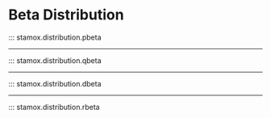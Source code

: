# Beta Distribution

::: stamox.distribution.pbeta

---

::: stamox.distribution.qbeta

---

::: stamox.distribution.dbeta

--- 

::: stamox.distribution.rbeta